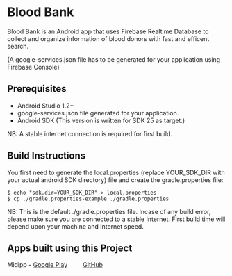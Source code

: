# Blood Bank #
Blood Bank is an Android app that uses Firebase Realtime Database to collect and organize information of blood donors with fast and efficent search.

(A google-services.json file has to be generated for your application using Firebase Console)

## Prerequisites ##
* Android Studio 1.2+ 
* google-services.json file generated for your application.
* Android SDK (This version is written for SDK 25 as target.)

NB: A stable internet connection is required for first build. 

## Build Instructions ##

You first need to generate the local.properties (replace YOUR_SDK_DIR with your actual android SDK directory) file and create the gradle.properties file:

    $ echo "sdk.dir=YOUR_SDK_DIR" > local.properties
    $ cp ./gradle.properties-example ./gradle.properties

NB: This is the default ./gradle.properties file.
Incase of any build error, please make sure you are connected to a stable Internet. First build time will depend upon your machine and Internet speed.

## Apps built using this Project ##
Midipp - [Google Play](https://play.google.com/store/apps/details?id=com.reonsaji.midipp)
         [GitHub](https://github.com/Webloud/Midipp)
